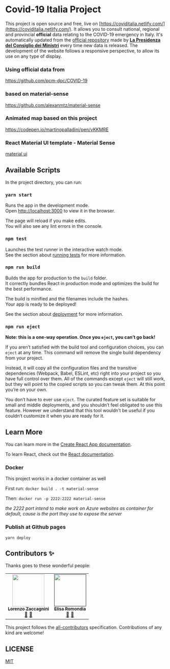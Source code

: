 
# Covid-19 Italia Project

This project is open source and free, live on [https://coviditalia.netlify.com/](https://coviditalia.netlify.com/). It allows you to consult national, regional and provincial **official** data relating to the COVID-19 emergency in Italy. It's automatically updated from the [official repository](https://github.com/pcm-dpc/COVID-19) made by [**La Presidenza del Consiglio dei Ministri**](http://www.governo.it/it/la-presidenza-del-consiglio-dei-ministri) every time new data is released. The development of the website follows a responsive perspective, to allow its use on any type of display.


### Using official data from 
https://github.com/pcm-dpc/COVID-19

### based on material-sense
https://github.com/alexanmtz/material-sense

### Animated map based on this project
https://codepen.io/martinopalladini/pen/vKKMRE

### React Material UI template - Material Sense
[material ui](https://material-ui.com/)

## Available Scripts

In the project directory, you can run:

### `yarn start`

Runs the app in the development mode.<br>
Open [http://localhost:3000](http://localhost:3000) to view it in the browser.

The page will reload if you make edits.<br>
You will also see any lint errors in the console.

### `npm test`

Launches the test runner in the interactive watch mode.<br>
See the section about [running tests](https://facebook.github.io/create-react-app/docs/running-tests) for more information.

### `npm run build`

Builds the app for production to the `build` folder.<br>
It correctly bundles React in production mode and optimizes the build for the best performance.

The build is minified and the filenames include the hashes.<br>
Your app is ready to be deployed!

See the section about [deployment](https://facebook.github.io/create-react-app/docs/deployment) for more information.

### `npm run eject`

**Note: this is a one-way operation. Once you `eject`, you can’t go back!**

If you aren’t satisfied with the build tool and configuration choices, you can `eject` at any time. This command will remove the single build dependency from your project.

Instead, it will copy all the configuration files and the transitive dependencies (Webpack, Babel, ESLint, etc) right into your project so you have full control over them. All of the commands except `eject` will still work, but they will point to the copied scripts so you can tweak them. At this point you’re on your own.

You don’t have to ever use `eject`. The curated feature set is suitable for small and middle deployments, and you shouldn’t feel obligated to use this feature. However we understand that this tool wouldn’t be useful if you couldn’t customize it when you are ready for it.

## Learn More

You can learn more in the [Create React App documentation](https://facebook.github.io/create-react-app/docs/getting-started).

To learn React, check out the [React documentation](https://reactjs.org/).

### Docker

This project works in a docker container as well

First run:
`docker build . -t material-sense`

Then:
`docker run -p 2222:2222 material-sense`

_the 2222 port intend to make work on Azure websites as container for default, cause is the port they use to expose the server_

### Publish at Github pages
`yarn deploy`

## Contributors ✨
Thanks goes to these wonderful people:

<!-- ALL-CONTRIBUTORS-LIST:START - Do not remove or modify this section -->
<!-- prettier-ignore-start -->
<!-- markdownlint-disable -->
<table>
  <tr>
    <td align="center"><a href="https://it.linkedin.com/in/lorenzo-zaccagnini"><img src="https://avatars2.githubusercontent.com/u/18169376?s=400&u=697698bf9973ab54be5b8eadbf7d1c7c083d23e6&v=4" width="100px;" alt=""/><br /><sub><b>Lorenzo Zaccagnini</b></sub></a><br /><a href="https://it.linkedin.com/in/lorenzo-zaccagnini" title="LinkedIn">💬</a> <a href="https://github.com/LorenzoZaccagnini" title="GitHub">📖</a></td>
     <td align="center"><a href=" "><img src="https://avatars1.githubusercontent.com/u/22495052?s=400&u=bfa41aa3de72d097e172add801860178358e9362&v=4" width="100px;" alt=""/><br /><sub><b>Elisa Romondia</b></sub></a><br /><a href="https://fr.linkedin.com/in/elisa-romondia" title="LinkedIn">💬</a> <a href="https://github.com/elisaromondia" title="GitHub">📖</a></td>
   </tr>
</table>
<!-- markdownlint-enable -->
<!-- prettier-ignore-end -->
<!-- ALL-CONTRIBUTORS-LIST:END -->

This project follows the [all-contributors](https://allcontributors.org) specification.
Contributions of any kind are welcome!

## LICENSE

[MIT](LICENSE)
